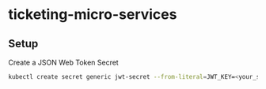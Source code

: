 # ticketing-micro-services

## Setup
Create a JSON Web Token Secret
```bash
kubectl create secret generic jwt-secret --from-literal=JWT_KEY=<your_secret>
```